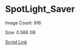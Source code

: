 # SpotLight_Saver

Image Count: 916

Size: 0.566 GB

[Script Link](https://github.com/liuyal/Archive/blob/master/Python/Utilities/Miscellaneous/spotlight_saver.py)